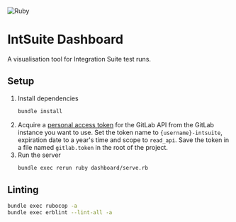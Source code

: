 ![Ruby](https://img.shields.io/badge/ruby-%23CC342D.svg?style=for-the-badge&logo=ruby&logoColor=white)

# IntSuite Dashboard

A visualisation tool for Integration Suite test runs.

## Setup

1. Install dependencies
   ```sh
   bundle install
   ```
1. Acquire a [personal access token](https://gitlab.internal.sanger.ac.uk/-/user_settings/personal_access_tokens) for the GitLab API from the GitLab instance you want to use. Set the token name to `{username}-intsuite`, expiration date to a year's time and scope to `read_api`. Save the token in a file named `gitlab.token` in the root of the project.
1. Run the server
   ```sh
   bundle exec rerun ruby dashboard/serve.rb
   ```

## Linting

```sh
bundle exec rubocop -a
bundle exec erblint --lint-all -a
```

